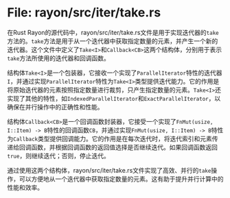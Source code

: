 # File: rayon/src/iter/take.rs

在Rust Rayon的源代码中，rayon/src/iter/take.rs文件是用于实现迭代器的`take`方法的。`take`方法是用于从一个迭代器中获取指定数量的元素，并产生一个新的迭代器。这个文件中定义了`Take<I>`和`Callback<CB>`这两个结构体，分别用于表示`take`方法所使用的迭代器和回调函数。

结构体`Take<I>`是一个包装器，它接收一个实现了`ParallelIterator`特性的迭代器`I`，并通过实现`ParallelIterator`特性为`Take<I>`类型提供迭代能力。它的作用是将原始迭代器的元素按照指定数量进行裁剪，只产生指定数量的元素。`Take<I>`还实现了其他的特性，如`IndexedParallelIterator`和`ExactParallelIterator`，以确保在并行操作中的正确性和性能。

结构体`Callback<CB>`是一个回调函数封装器，它接受一个实现了`FnMut(usize, I::Item) -> B`特性的回调函数`CB`，并通过实现`FnMut(usize, I::Item) -> B`特性为`Callback`类型提供回调能力。它的作用是在每次迭代时，将迭代索引和元素传递给回调函数，并根据回调函数的返回值选择是否继续迭代。如果回调函数返回`true`，则继续迭代；否则，停止迭代。

通过使用这两个结构体，rayon/src/iter/take.rs文件实现了高效、并行的`take`操作，可以方便地从一个迭代器中获取指定数量的元素。这有助于提升并行计算中的性能和效率。

